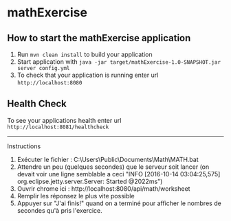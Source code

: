 # mathExercise

How to start the mathExercise application
---

1. Run `mvn clean install` to build your application
1. Start application with `java -jar target/mathExercise-1.0-SNAPSHOT.jar server config.yml`
1. To check that your application is running enter url `http://localhost:8080`

Health Check
---

To see your applications health enter url `http://localhost:8081/healthcheck`


---

Instructions

1. Exécuter le fichier : C:\Users\Public\Documents\Math\MATH.bat
2. Attendre un peu (quelques secondes) que le serveur soit lancer (on devait voir une ligne semblable a ceci "INFO  [2016-10-14 03:04:25,575] org.eclipse.jetty.server.Server: Started @2022ms")
3. Ouvrir chrome ici : http://localhost:8080/api/math/worksheet
4. Remplir les réponsez le plus vite possible
5. Appuyer sur "J'ai finis!" quand on a terminé pour afficher le nombres de secondes qu'à pris l'exercice.


